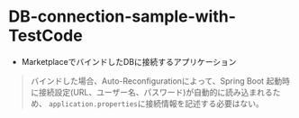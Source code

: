 # DB-connection-sample-with-TestCode
- MarketplaceでバインドしたDBに接続するアプリケーション
> バインドした場合、Auto-Reconfigurationによって、Spring Boot 起動時に接続設定(URL、ユーザー名、パスワード)が自動的に読み込まれるため、
> `application.properties`に接続情報を記述する必要はない。
